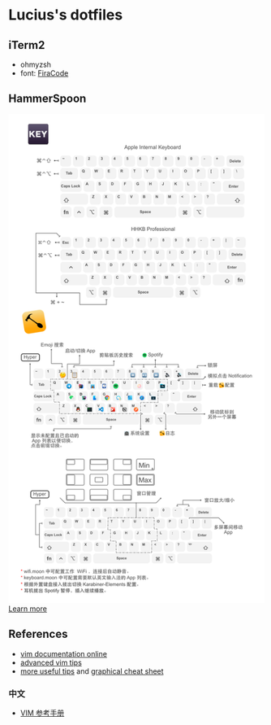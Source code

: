 # Lucius's dotfiles

## iTerm2
- ohmyzsh
- font: [FiraCode](https://github.com/tonsky/FiraCode)

## HammerSpoon
![](images/Modifier-Keys.png)
[Learn more](/.hammerspoon/README.md)

## References

- [vim documentation online](http://vimdoc.sourceforge.net/htmldoc/usr_toc.html)
- [advanced vim tips](http://rayninfo.co.uk/vimtips.html)
- [more useful tips](http://www.viemu.com/a-why-vi-vim.html) and [graphical cheat sheet](http://www.viemu.com/a_vi_vim_graphical_cheat_sheet_tutorial.html)

### 中文

- [VIM 参考手册](http://vimcdoc.sourceforge.net/doc/)
